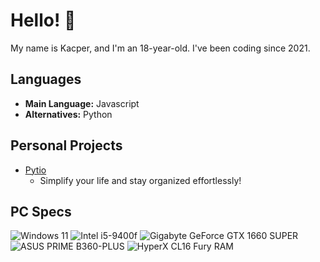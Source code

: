 # Hello! 👋
My name is Kacper, and I'm an 18-year-old. I've been coding since 2021.

## Languages
- **Main Language:** Javascript
- **Alternatives:** Python

## Personal Projects
- [Pytio](https://github.com/Kaspiu/Pytio)
    - Simplify your life and stay organized effortlessly!
## PC Specs
![Windows 11](https://img.shields.io/badge/Windows-11_Pro-blue?logo=windows11)
![Intel i5-9400f](https://img.shields.io/badge/Intel-i7%2013700k-blue?logo=intel)
![Gigabyte GeForce GTX 1660 SUPER](https://img.shields.io/badge/Gigabyte-GeForce%20GTX%201660%20SUPER-blue?logo=nvidia)
![ASUS PRIME B360-PLUS](https://img.shields.io/badge/ASUS-PRIME%20BB360-PLUS-blue?logo=asus)
![HyperX CL16 Fury RAM](https://img.shields.io/badge/HyperX%2016GB%20(2x8GB)%202666MHz%20RAM-blue?logo=hyperx)
